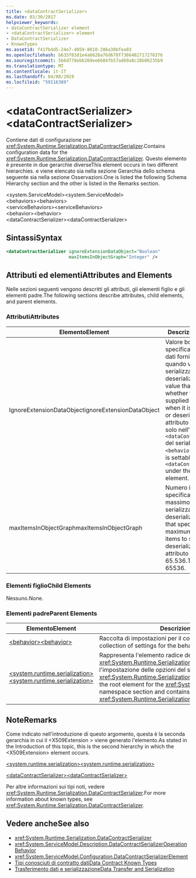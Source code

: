 ```yaml
---
title: <dataContractSerializer>
ms.date: 03/30/2017
helpviewer_keywords:
- dataContractSerializer element
- <dataContractSerializer> element
- DataContractSerializer
- KnownTypes
ms.assetid: f41fb4d5-24e7-4059-8010-286a30bfea93
ms.openlocfilehash: b635f03d1e4a6628a76d678f7366482717276376
ms.sourcegitcommit: 5b6d778ebb269ee6684fb57ad69a8c28b06235b9
ms.translationtype: MT
ms.contentlocale: it-IT
ms.lasthandoff: 04/08/2019
ms.locfileid: "59116389"
---
```

# <a name="datacontractserializer"></a><span data-ttu-id="ae69d-101">\<dataContractSerializer></span><span class="sxs-lookup"><span data-stu-id="ae69d-101">\<dataContractSerializer></span></span>
<span data-ttu-id="ae69d-102">Contiene dati di configurazione per <xref:System.Runtime.Serialization.DataContractSerializer>.</span><span class="sxs-lookup"><span data-stu-id="ae69d-102">Contains configuration data for the <xref:System.Runtime.Serialization.DataContractSerializer>.</span></span> <span data-ttu-id="ae69d-103">Questo elemento è presente in due gerarchie diverse</span><span class="sxs-lookup"><span data-stu-id="ae69d-103">This element occurs in two different hierarchies.</span></span> <span data-ttu-id="ae69d-104">e viene elencato sia nella sezione Gerarchia dello schema seguente sia nella sezione Osservazioni.</span><span class="sxs-lookup"><span data-stu-id="ae69d-104">One is listed the following Schema Hierarchy section and the other is listed in the Remarks section.</span></span>  
  
 <span data-ttu-id="ae69d-105">\<system.ServiceModel></span><span class="sxs-lookup"><span data-stu-id="ae69d-105">\<system.ServiceModel></span></span>  
<span data-ttu-id="ae69d-106">\<behaviors></span><span class="sxs-lookup"><span data-stu-id="ae69d-106">\<behaviors></span></span>  
<span data-ttu-id="ae69d-107">\<serviceBehaviors></span><span class="sxs-lookup"><span data-stu-id="ae69d-107">\<serviceBehaviors></span></span>  
<span data-ttu-id="ae69d-108">\<behavior></span><span class="sxs-lookup"><span data-stu-id="ae69d-108">\<behavior></span></span>  
<span data-ttu-id="ae69d-109">\<dataContractSerializer></span><span class="sxs-lookup"><span data-stu-id="ae69d-109">\<dataContractSerializer></span></span>  
  
## <a name="syntax"></a><span data-ttu-id="ae69d-110">Sintassi</span><span class="sxs-lookup"><span data-stu-id="ae69d-110">Syntax</span></span>  
  
```xml  
<dataContractSerializer ignoreExtensionDataObject="Boolean"
                        maxItemsInObjectGraph="Integer" />
```  
  
## <a name="attributes-and-elements"></a><span data-ttu-id="ae69d-111">Attributi ed elementi</span><span class="sxs-lookup"><span data-stu-id="ae69d-111">Attributes and Elements</span></span>  
 <span data-ttu-id="ae69d-112">Nelle sezioni seguenti vengono descritti gli attributi, gli elementi figlio e gli elementi padre.</span><span class="sxs-lookup"><span data-stu-id="ae69d-112">The following sections describe attributes, child elements, and parent elements.</span></span>  
  
### <a name="attributes"></a><span data-ttu-id="ae69d-113">Attributi</span><span class="sxs-lookup"><span data-stu-id="ae69d-113">Attributes</span></span>  
  
|<span data-ttu-id="ae69d-114">Elemento</span><span class="sxs-lookup"><span data-stu-id="ae69d-114">Element</span></span>|<span data-ttu-id="ae69d-115">Descrizione</span><span class="sxs-lookup"><span data-stu-id="ae69d-115">Description</span></span>|  
|-------------|-----------------|  
|<span data-ttu-id="ae69d-116">IgnoreExtensionDataObject</span><span class="sxs-lookup"><span data-stu-id="ae69d-116">ignoreExtensionDataObject</span></span>|<span data-ttu-id="ae69d-117">Valore booleano che specifica se ignorare i dati forniti dall'endpoint quando vengono serializzati o deserializzati.</span><span class="sxs-lookup"><span data-stu-id="ae69d-117">A Boolean value that specifies whether to ignore data supplied by the endpoint when it is being serialized or deserialized.</span></span> <span data-ttu-id="ae69d-118">Questo attributo è impostabile solo nell'elemento `<dataContractSerializer>` del serializzatore `<behavior>`.</span><span class="sxs-lookup"><span data-stu-id="ae69d-118">This attribute is settable only on the `<dataContractSerializer>` under the `<behavior>` element.</span></span>|  
|<span data-ttu-id="ae69d-119">maxItemsInObjectGraph</span><span class="sxs-lookup"><span data-stu-id="ae69d-119">maxItemsInObjectGraph</span></span>|<span data-ttu-id="ae69d-120">Numero intero che specifica il numero massimo di elementi da serializzare o deserializzare.</span><span class="sxs-lookup"><span data-stu-id="ae69d-120">An integer that specifies the maximum number of items to serialize or deserialize.</span></span> <span data-ttu-id="ae69d-121">Questo attributo è pari a 65.536.</span><span class="sxs-lookup"><span data-stu-id="ae69d-121">This attribute is 65536.</span></span>|  
  
### <a name="child-elements"></a><span data-ttu-id="ae69d-122">Elementi figlio</span><span class="sxs-lookup"><span data-stu-id="ae69d-122">Child Elements</span></span>  
 <span data-ttu-id="ae69d-123">Nessuno.</span><span class="sxs-lookup"><span data-stu-id="ae69d-123">None.</span></span>  
  
### <a name="parent-elements"></a><span data-ttu-id="ae69d-124">Elementi padre</span><span class="sxs-lookup"><span data-stu-id="ae69d-124">Parent Elements</span></span>  
  
|<span data-ttu-id="ae69d-125">Elemento</span><span class="sxs-lookup"><span data-stu-id="ae69d-125">Element</span></span>|<span data-ttu-id="ae69d-126">Descrizione</span><span class="sxs-lookup"><span data-stu-id="ae69d-126">Description</span></span>|  
|-------------|-----------------|  
|[<span data-ttu-id="ae69d-127">\<behavior></span><span class="sxs-lookup"><span data-stu-id="ae69d-127">\<behavior></span></span>](../../../../../docs/framework/configure-apps/file-schema/wcf/behavior-of-servicebehaviors.md)|<span data-ttu-id="ae69d-128">Raccolta di impostazioni per il comportamento di un servizio.</span><span class="sxs-lookup"><span data-stu-id="ae69d-128">A collection of settings for the behavior of a service.</span></span>|  
|[<span data-ttu-id="ae69d-129">\<system.runtime.serialization></span><span class="sxs-lookup"><span data-stu-id="ae69d-129">\<system.runtime.serialization></span></span>](../../../../../docs/framework/configure-apps/file-schema/wcf/system-runtime-serialization.md)|<span data-ttu-id="ae69d-130">Rappresenta l'elemento radice della sezione dello spazio dei nomi <xref:System.Runtime.Serialization> e contiene elementi per l'impostazione delle opzioni del serializzatore <xref:System.Runtime.Serialization.DataContractSerializer>.</span><span class="sxs-lookup"><span data-stu-id="ae69d-130">Represents the root element for the <xref:System.Runtime.Serialization> namespace section and contains elements for setting options of the <xref:System.Runtime.Serialization.DataContractSerializer>.</span></span>|  
  
## <a name="remarks"></a><span data-ttu-id="ae69d-131">Note</span><span class="sxs-lookup"><span data-stu-id="ae69d-131">Remarks</span></span>  
 <span data-ttu-id="ae69d-132">Come indicato nell'introduzione di questo argomento, questa è la seconda gerarchia in cui il \<X509Extension > viene generato l'elemento.</span><span class="sxs-lookup"><span data-stu-id="ae69d-132">As stated in the Introduction of this topic, this is the second hierarchy in which the \<X509Extension> element occurs.</span></span>  
  
 [<span data-ttu-id="ae69d-133">\<system.runtime.serialization></span><span class="sxs-lookup"><span data-stu-id="ae69d-133">\<system.runtime.serialization></span></span>](../../../../../docs/framework/configure-apps/file-schema/wcf/system-runtime-serialization.md)  
  
 [<span data-ttu-id="ae69d-134">\<dataContractSerializer></span><span class="sxs-lookup"><span data-stu-id="ae69d-134">\<dataContractSerializer></span></span>](../../../../../docs/framework/configure-apps/file-schema/wcf/datacontractserializer-element.md)  
  
 <span data-ttu-id="ae69d-135">Per altre informazioni sui tipi noti, vedere <xref:System.Runtime.Serialization.DataContractSerializer>.</span><span class="sxs-lookup"><span data-stu-id="ae69d-135">For more information about known types, see <xref:System.Runtime.Serialization.DataContractSerializer>.</span></span>  
  
## <a name="see-also"></a><span data-ttu-id="ae69d-136">Vedere anche</span><span class="sxs-lookup"><span data-stu-id="ae69d-136">See also</span></span>

- <xref:System.Runtime.Serialization.DataContractSerializer>
- <xref:System.ServiceModel.Description.DataContractSerializerOperationBehavior>
- <xref:System.ServiceModel.Configuration.DataContractSerializerElement>
- [<span data-ttu-id="ae69d-137">Tipi conosciuti di contratto dati</span><span class="sxs-lookup"><span data-stu-id="ae69d-137">Data Contract Known Types</span></span>](../../../../../docs/framework/wcf/feature-details/data-contract-known-types.md)
- [<span data-ttu-id="ae69d-138">Trasferimento dati e serializzazione</span><span class="sxs-lookup"><span data-stu-id="ae69d-138">Data Transfer and Serialization</span></span>](../../../../../docs/framework/wcf/feature-details/data-transfer-and-serialization.md)
